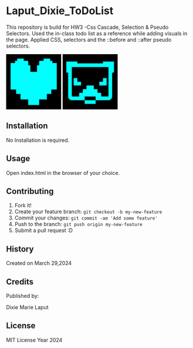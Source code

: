 # Laput_Dixie_ToDoList
This repository is build for HW3 -Css Cascade, Selection &amp; Pseudo Selectors. Used the in-class todo list as a reference while adding visuals in the page. Applied CSS, selectors and the ::before and ::after pseudo selectors.

<p float="left">
  <img src="images/readme1.png" width="150" />
  <img src="images/readme2.png" width="150" />
</p>

## Installation 

No Installation is required.

## Usage 

Open index.html in the browser of your choice.

## Contributing 

1. Fork it!
2. Create your feature branch: `git checkout -b my-new-feature`
3. Commit your changes: `git commit -am 'Add some feature'`
4. Push to the branch: `git push origin my-new-feature`
5. Submit a pull request :D

## History
Created on March 29,2024

## Credits 
Published by:

Dixie Marie Laput

## License 

MIT License Year 2024